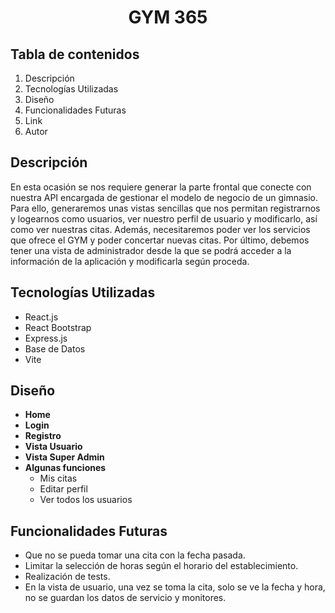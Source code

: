 <h1 align="center">GYM 365</h1>

## Tabla de contenidos

1. Descripción 
2. Tecnologías Utilizadas
3. Diseño
4. Funcionalidades Futuras
5. Link
6. Autor

## Descripción
En esta ocasión se nos requiere generar la parte frontal que conecte con nuestra API encargada de gestionar el modelo de negocio de un   gimnasio. Para ello, generaremos unas vistas sencillas que nos permitan registrarnos y logearnos como usuarios, ver nuestro perfil de usuario y modificarlo, así como ver nuestras citas. Además, necesitaremos poder ver los servicios que ofrece el GYM y poder concertar nuevas citas. Por último, debemos tener una vista de administrador desde la que se podrá acceder a la información de la aplicación y modificarla según proceda.

## Tecnologías Utilizadas

- React.js
- React Bootstrap
- Express.js
- Base de Datos
- Vite

## Diseño 

- **Home**
- **Login**
- **Registro**
- **Vista Usuario**
- **Vista Super Admin**
- **Algunas funciones**
  - Mis citas
  - Editar perfil
  - Ver todos los usuarios

## Funcionalidades Futuras

- Que no se pueda tomar una cita con la fecha pasada.
- Limitar la selección de horas según el horario del establecimiento.
- Realización de tests.
- En la vista de usuario, una vez se toma la cita, solo se ve la fecha y hora, no se guardan los datos de servicio y monitores.


